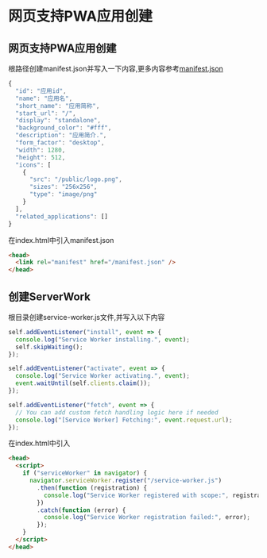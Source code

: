 # 网页支持PWA应用创建

## 网页支持PWA应用创建

根路径创建manifest.json并写入一下内容,更多内容参考[manifest.json](https://developer.mozilla.org/zh-CN/docs/Web/Progressive_web_apps/Manifest)

```javascript
{
  "id": "应用id",
  "name": "应用名",
  "short_name": "应用简称",
  "start_url": "/",
  "display": "standalone",
  "background_color": "#fff",
  "description": "应用简介.",
  "form_factor": "desktop",
  "width": 1280,
  "height": 512,
  "icons": [
    {
      "src": "/public/logo.png",
      "sizes": "256x256",
      "type": "image/png"
    }
  ],
  "related_applications": []
}
```

在index.html中引入manifest.json

```html
<head>
  <link rel="manifest" href="/manifest.json" />
</head>
```

## 创建ServerWork

根目录创建service-worker.js文件,并写入以下内容

```javascript
self.addEventListener("install", event => {
  console.log("Service Worker installing.", event);
  self.skipWaiting();
});

self.addEventListener("activate", event => {
  console.log("Service Worker activating.", event);
  event.waitUntil(self.clients.claim());
});

self.addEventListener("fetch", event => {
  // You can add custom fetch handling logic here if needed
  console.log("[Service Worker] Fetching:", event.request.url);
});
```

在index.html中引入

```html
<head>
  <script>
    if ("serviceWorker" in navigator) {
      navigator.serviceWorker.register("/service-worker.js")
        .then(function (registration) {
          console.log("Service Worker registered with scope:", registration.scope);
        })
        .catch(function (error) {
          console.log("Service Worker registration failed:", error);
        });
    }
  </script>
</head>
```
